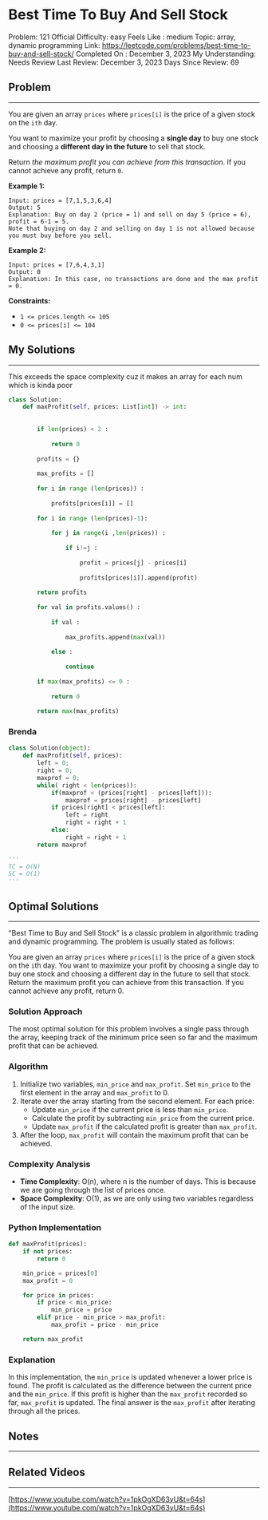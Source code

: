 # Best Time To Buy And Sell Stock

Problem: 121
Official Difficulty: easy
Feels Like : medium
Topic: array, dynamic programming
Link: https://leetcode.com/problems/best-time-to-buy-and-sell-stock/
Completed On : December 3, 2023
My Understanding: Needs Review
Last Review: December 3, 2023
Days Since Review: 69

## Problem

---

You are given an array `prices` where `prices[i]` is the price of a given stock on the `ith` day.

You want to maximize your profit by choosing a **single day** to buy one stock and choosing a **different day in the future** to sell that stock.

Return *the maximum profit you can achieve from this transaction*. If you cannot achieve any profit, return `0`.

**Example 1:**

```
Input: prices = [7,1,5,3,6,4]
Output: 5
Explanation: Buy on day 2 (price = 1) and sell on day 5 (price = 6), profit = 6-1 = 5.
Note that buying on day 2 and selling on day 1 is not allowed because you must buy before you sell.

```

**Example 2:**

```
Input: prices = [7,6,4,3,1]
Output: 0
Explanation: In this case, no transactions are done and the max profit = 0.

```

**Constraints:**

- `1 <= prices.length <= 105`
- `0 <= prices[i] <= 104`

## My Solutions

---

This exceeds the space complexity cuz it makes an array for each num which is kinda poor 

```python
class Solution:
    def maxProfit(self, prices: List[int]) -> int:
                
        
        if len(prices) < 2 : 
            
            return 0
        
        profits = {}
        
        max_profits = []
        
        for i in range (len(prices)) :
            
            profits[prices[i]] = []
            
        for i in range (len(prices)-1):
            
            for j in range(i ,len(prices)) : 
                
                if i!=j :
                
                    profit = prices[j] - prices[i]
                
                    profits[prices[i]].append(profit)
        
        return profits
                    
        for val in profits.values() : 
            
            if val :
            
                max_profits.append(max(val))
            
            else : 
                
                continue
                
        if max(max_profits) <= 0 :
        
            return 0
            
        return max(max_profits)
```

### Brenda

```python
class Solution(object):
    def maxProfit(self, prices):
        left = 0;
        right = 0;
        maxprof = 0;
        while( right < len(prices)):
            if(maxprof < (prices[right] - prices[left])):
                maxprof = prices[right] - prices[left]
            if prices[right] < prices[left]:
                left = right
                right = right + 1
            else:
                right = right + 1
        return maxprof

'''
TC = O(N)
SC = O(1)
'''
```

## Optimal Solutions

---

"Best Time to Buy and Sell Stock" is a classic problem in algorithmic trading and dynamic programming. The problem is usually stated as follows:

You are given an array `prices` where `prices[i]` is the price of a given stock on the `i`th day. You want to maximize your profit by choosing a single day to buy one stock and choosing a different day in the future to sell that stock. Return the maximum profit you can achieve from this transaction. If you cannot achieve any profit, return 0.

### Solution Approach

The most optimal solution for this problem involves a single pass through the array, keeping track of the minimum price seen so far and the maximum profit that can be achieved.

### Algorithm

1. Initialize two variables, `min_price` and `max_profit`. Set `min_price` to the first element in the array and `max_profit` to 0.
2. Iterate over the array starting from the second element. For each price:
    - Update `min_price` if the current price is less than `min_price`.
    - Calculate the profit by subtracting `min_price` from the current price.
    - Update `max_profit` if the calculated profit is greater than `max_profit`.
3. After the loop, `max_profit` will contain the maximum profit that can be achieved.

### Complexity Analysis

- **Time Complexity**: O(n), where n is the number of days. This is because we are going through the list of prices once.
- **Space Complexity**: O(1), as we are only using two variables regardless of the input size.

### Python Implementation

```python
def maxProfit(prices):
    if not prices:
        return 0

    min_price = prices[0]
    max_profit = 0

    for price in prices:
        if price < min_price:
            min_price = price
        elif price - min_price > max_profit:
            max_profit = price - min_price

    return max_profit

```

### Explanation

In this implementation, the `min_price` is updated whenever a lower price is found. The profit is calculated as the difference between the current price and the `min_price`. If this profit is higher than the `max_profit` recorded so far, `max_profit` is updated. The final answer is the `max_profit` after iterating through all the prices.

## Notes

---

 

## Related Videos

---

[https://www.youtube.com/watch?v=1pkOgXD63yU&t=64s](https://www.youtube.com/watch?v=1pkOgXD63yU&t=64s)
